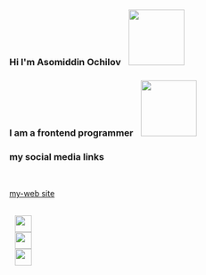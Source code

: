 ### Hi I'm Asomiddin Ochilov <img style="margin-left:10px;" src="https://media1.giphy.com/media/gM5qFksULw54NMWyry/giphy.gif?cid=ecf05e471sdf8g58w1tubd1qt936xk4x36zf83j9jkrwv4ao&rid=giphy.gif&ct=s" width="100" height="100">

### I am a frontend programmer <img style="margin-left:10px;" src="https://media4.giphy.com/media/iIGT8Y1rOYhBpdHh1C/giphy.gif?cid=ecf05e479xnnmqlfipugn16a7er6v5i3mjb3qpnifecfuqjl&rid=giphy.gif&ct=s" width="100" height="100">

### my social media links 

<br/>

<a href="https://asomiddin.netlify.app/">  my-web site </a>


<br/>

<a href="https://www.instagram.com/asomiddin_ochilov/"> 
<img style="margin-left:10px;" src="https://upload.wikimedia.org/wikipedia/commons/thumb/a/a5/Instagram_icon.png/2048px-Instagram_icon.png" width="30" height="30">
</a>

<br/>

<a href="https://t.me/asomiddin_ochilov"> 
<img style="margin-left:10px;" src="https://upload.wikimedia.org/wikipedia/commons/thumb/8/82/Telegram_logo.svg/2048px-Telegram_logo.svg.png" width="30" height="30">
</a>

<br/>

<a href="https://www.linkedin.com/in/asomiddin-ochilov-192696228/"> 
<img style="margin-left:10px;" src="https://upload.wikimedia.org/wikipedia/commons/thumb/c/ca/LinkedIn_logo_initials.png/640px-LinkedIn_logo_initials.png" width="30" height="30">
</a>





